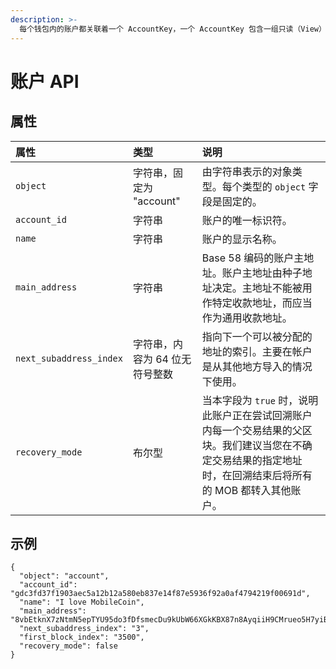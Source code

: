 ```yaml
---
description: >-
  每个钱包内的账户都关联着一个 AccountKey，一个 AccountKey 包含一组只读（View）密钥对和一组可花（Spend）密钥对。
---
```


# 账户 API

## 属性

| 属性 | 类型 | 说明 |
| :--- | :--- | :--- |
| `object` | 字符串，固定为 "account" | 由字符串表示的对象类型。每个类型的 `object` 字段是固定的。 |
| `account_id` | 字符串 | 账户的唯一标识符。 |
| `name` | 字符串 | 账户的显示名称。 |
| `main_address` | 字符串 | Base 58 编码的账户主地址。账户主地址由种子地址决定。主地址不能被用作特定收款地址，而应当作为通用收款地址。 |
| `next_subaddress_index` | 字符串，内容为 64 位无符号整数 | 指向下一个可以被分配的地址的索引。主要在帐户是从其他地方导入的情况下使用。 |
| `recovery_mode` | 布尔型 | 当本字段为 `true` 时，说明此账户正在尝试回溯账户内每一个交易结果的父区块。我们建议当您在不确定交易结果的指定地址时，在回溯结束后将所有的 MOB 都转入其他账户。 |

## 示例

```text
{
  "object": "account",
  "account_id": "gdc3fd37f1903aec5a12b12a580eb837e14f87e5936f92a0af4794219f00691d",
  "name": "I love MobileCoin",
  "main_address": "8vbEtknX7zNtmN5epTYU95do3fDfsmecDu9kUbW66XGkKBX87n8AyqiiH9CMrueo5H7yiBEPXPoQHhEBLFHZJLcB2g7DZJ3tUZ9ArVgBu3a",
  "next_subaddress_index": "3",
  "first_block_index": "3500",
  "recovery_mode": false
}
```


